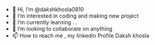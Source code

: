 - 👋 Hi, I’m @dakshkhosla0810
- 👀 I’m interested in coding and making new project
- 🌱 I’m currently learning ...
- 💞️ I’m looking to collaborate on anything  
- 📫 How to reach me , my linkedin Profile Daksh khosla

<!---
dakshkhosla0810/dakshkhosla0810 is a ✨ special ✨ repository because its `README.md` (this file) appears on your GitHub profile.
You can click the Preview link to take a look at your changes.
--->
